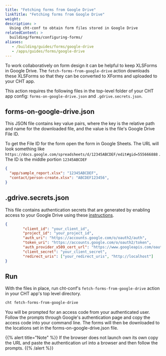 ```yaml
---
title: "Fetching forms from Google Drive"
linkTitle: "Fetching forms from Google Drive"
weight: 
description: >
  Using cht-conf to obtain form files stored in Google Drive
relatedContent: >
  building/forms/configuring-forms/
aliases:
   - /building/guides/forms/google-drive
   - /apps/guides/forms/google-drive
---
```



To work collaboratively on form design it can be helpful to keep XLSForms in Google Drive. The `fetch-forms-from-google-drive` action downloads these XLSForms so that they can be converted to XForms and uploaded to your CHT app. 

This action requires the following files in the top-level folder of your CHT app config: `forms-on-google-drive.json` and  `.gdrive.secrets.json`. 



## forms-on-google-drive.json 

This JSON file contains key value pairs, where the key is the relative path and name for the downloaded file, and the value is the file's Google Drive File ID. 

To get the File ID for the form open the form in Google Sheets. The URL will look something like `https://docs.google.com/spreadsheets/d/12345ABCDEF/edit#gid=555666888` . The ID is the middle portion `12345ABCDEF`

```json
{
  "app/sample_report.xlsx": "12345ABCDEF",
  "contact/person-create.xlsx": "ABCDEF123456",
}
```

## .gdrive.secrets.json

This file contains authentication secrets that are generated by enabling access to your Google Drive using these [instructions](https://developers.google.com/drive/api/v3/about-auth).



```json
{
		"client_id": "your_client_id",
		"project_id": "your_project_id",
		"auth_uri": "https://accounts.google.com/o/oauth2/auth",
		"token_uri": "https://accounts.google.com/o/oauth2/token",
		"auth_provider_x509_cert_url": "https://www.googleapis.com/oauth2/v1/certs",
		"client_secret": "your_client_secret",
		"redirect_uris": ["your_redirect_uris", "http://localhost"]
}
```

## Run

With the files in place, run cht-conf's `fetch-forms-from-google-drive` action in your CHT app's top level directory.

```sh
cht fetch-forms-from-google-drive
```

You will be prompted for an access code from your authenticated user. Follow the prompts through Google's authentication page and copy the access code into your command line. The forms will then be downloaded to the locations set in the forms-on-google-drive.json file.

{{% alert title="Note" %}}
If the browser does not launch own its own copy the URL and paste the authentication url into a browser and then follow the prompts.
{{% /alert %}}
